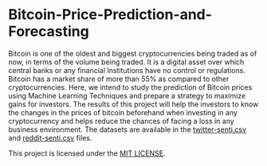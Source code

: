 # Bitcoin-Price-Prediction-and-Forecasting


Bitcoin is one of the oldest and biggest cryptocurrencies being traded as of now, in terms of the volume being traded. It is a digital asset over which central banks or any financial Institutions have no control or regulations. Bitcoin has a market share of more than 55% as compared to other cryptocurrencies. Here, we intend to study the prediction of Bitcoin prices using Machine Learning Techniques and prepare a strategy to maximize gains for investors. 
The results of this project will help the investors to know the changes in the prices of bitcoin beforehand when investing in any cryptocurrency and helps reduce the chances of facing a loss in any business environment. The datasets are available in the [twitter-senti.csv](https://github.com/kiran-lenka/Bitcoin-Price-Predictor/blob/main/twitter-senti.csv) and [reddit-senti.csv](https://github.com/kiran-lenka/Bitcoin-Price-Predictor/blob/main/reddit-senti.csv) files.

This project is licensed under the [MIT LICENSE](https://github.com/kiran-lenka/Bitcoin-Price-Predictor/blob/main/LICENSE).
